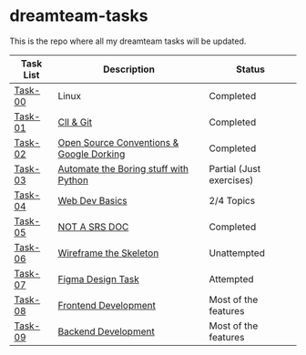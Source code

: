 # dreamteam-tasks
This is the repo where all my dreamteam tasks will be updated. 
<table>
  <thead>
    <tr>
      <th><strong>Task List</strong></th>
      <th><strong>Description</strong></th>
      <th><strong>Status</strong></th>
    </tr>
  </thead>
  <tbody>
    <tr>
      <td><a href="https://github.com/Aakashchoudhary24/dreamteam-tasks/tree/main/task-00">Task-00</tda>
      <td>Linux</td>
      <td>Completed</td>
    </tr>
    <tr>
      <td><a href="https://github.com/Aakashchoudhary24/dreamteam-tasks/tree/main/task-01">Task-01</tda>
      <td>
        <a href="https://github.com/traboda/DreamTeam-tasks?tab=readme-ov-file#task-01-cli--git">ClI & Git</td>
      <td>Completed</td>
    </tr>
    <tr>
      <td><a href="https://github.com/Aakashchoudhary24/dreamteam-tasks/tree/main/task-02">Task-02</tda>
      <td><a href="https://github.com/traboda/DreamTeam-tasks?tab=readme-ov-file#task-02-the-open-source-conventions--google-dorking">Open Source Conventions & Google Dorking</td>
      <td>Completed</td>
    </tr>
    <tr>
      <td><a href="https://github.com/Aakashchoudhary24/dreamteam-tasks/tree/main/task-03">Task-03</tda>
      <td><a href="https://github.com/traboda/DreamTeam-tasks?tab=readme-ov-file#task-03-automate-the-boring-stuff">Automate the Boring stuff with Python</td>
      <td>Partial (Just exercises)</td>
    </tr>
    <tr>
      <td><a href="https://github.com/Aakashchoudhary24/dreamteam-tasks/tree/main/task-04">Task-04</tda>
      <td><a href="https://github.com/traboda/DreamTeam-tasks?tab=readme-ov-file#task-04-web-dev-basics">Web Dev Basics</td>
      <td>2/4 Topics</td>
    </tr>
    <tr>
      <td><a href="https://github.com/Aakashchoudhary24/dreamteam-tasks/tree/main/task-05">Task-05</tda>
      <td><a href="https://github.com/traboda/DreamTeam-tasks?tab=readme-ov-file#task-05-not-a-srs-doc">NOT A SRS DOC</td>
      <td>Completed</td>
    </tr>
    <tr>
      <td><a href="https://github.com/Aakashchoudhary24/dreamteam-tasks/tree/main/task-06">Task-06</tda>
      <td><a href="https://github.com/traboda/DreamTeam-tasks?tab=readme-ov-file#task-05-not-a-srs-doc">Wireframe the Skeleton</td>
      <td>Unattempted</td>
    </tr>
    <tr>
      <td><a href="https://github.com/Aakashchoudhary24/dreamteam-tasks/tree/main/task-07">Task-07</tda>
      <td><a href="https://github.com/traboda/DreamTeam-tasks?tab=readme-ov-file#task-07-figma-design-task">Figma Design Task</td>
      <td>Attempted</td>
    </tr>
    <tr>
      <td><a href="https://github.com/Aakashchoudhary24/dreamteam-tasks/tree/main/task-08">Task-08</tda>
      <td><a href="https://github.com/traboda/DreamTeam-tasks?tab=readme-ov-file#task-08-frontend-development">Frontend Development</td>
      <td>Most of the features</td>
    </tr>
    <tr>
      <td><a href="https://github.com/Aakashchoudhary24/dreamteam-tasks/tree/main/task-09">Task-09</tda>
      <td><a href="https://github.com/traboda/DreamTeam-tasks?tab=readme-ov-file#task-09-backend-development">Backend Development</td>
      <td>Most of the features</td>
    </tr>
  </tbody>
</table>

